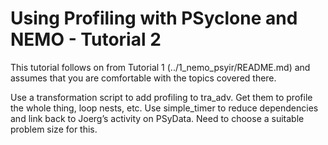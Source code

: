 # Using Profiling with PSyclone and NEMO - Tutorial 2 #

This tutorial follows on from Tutorial 1 (../1_nemo_psyir/README.md) and
assumes that you are comfortable with the topics covered there.


Use a transformation script to add profiling to tra_adv. Get them to
profile the whole thing, loop nests, etc. Use simple_timer to reduce
dependencies and link back to Joerg’s activity on PSyData. Need to
choose a suitable problem size for this.